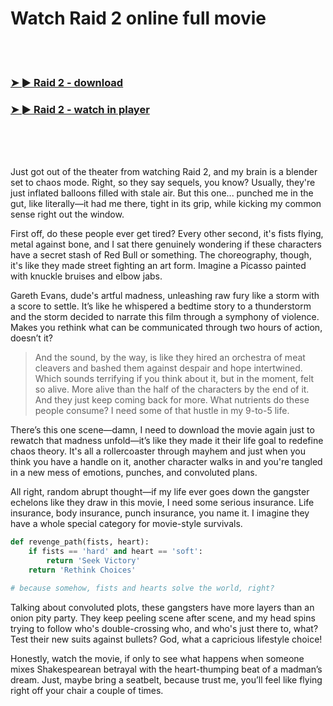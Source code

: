 <h1>Watch Raid 2 online full movie</h1>


<br><br>

<h3><a href="https://Joshuas-dertigetci1979.github.io/vrsuzcrhzq/">➤ ► Raid 2 - download</a></h3> 
<h3><a href="https://Joshuas-dertigetci1979.github.io/vrsuzcrhzq/">➤ ► Raid 2 - watch in player</a></h3>


<br><br><br>


Just got out of the theater from watching Raid 2, and my brain is a blender set to chaos mode. Right, so they say sequels, you know? Usually, they're just inflated balloons filled with stale air. But this one... punched me in the gut, like literally—it had me there, tight in its grip, while kicking my common sense right out the window.

First off, do these people ever get tired? Every other second, it's fists flying, metal against bone, and I sat there genuinely wondering if these characters have a secret stash of Red Bull or something. The choreography, though, it's like they made street fighting an art form. Imagine a Picasso painted with knuckle bruises and elbow jabs.

Gareth Evans, dude's artful madness, unleashing raw fury like a storm with a score to settle. It’s like he whispered a bedtime story to a thunderstorm and the storm decided to narrate this film through a symphony of violence. Makes you rethink what can be communicated through two hours of action, doesn’t it? 

> And the sound, by the way, is like they hired an orchestra of meat cleavers and bashed them against despair and hope intertwined. Which sounds terrifying if you think about it, but in the moment, felt so alive. More alive than the half of the characters by the end of it. And they just keep coming back for more. What nutrients do these people consume? I need some of that hustle in my 9-to-5 life.

There’s this one scene—damn, I need to download the movie again just to rewatch that madness unfold—it’s like they made it their life goal to redefine chaos theory. It's all a rollercoaster through mayhem and just when you think you have a handle on it, another character walks in and you're tangled in a new mess of emotions, punches, and convoluted plans.

All right, random abrupt thought—if my life ever goes down the gangster echelons like they draw in this movie, I need some serious insurance. Life insurance, body insurance, punch insurance, you name it. I imagine they have a whole special category for movie-style survivals.

```python
def revenge_path(fists, heart):
    if fists == 'hard' and heart == 'soft':
        return 'Seek Victory'
    return 'Rethink Choices'

# because somehow, fists and hearts solve the world, right?
```

Talking about convoluted plots, these gangsters have more layers than an onion pity party. They keep peeling scene after scene, and my head spins trying to follow who's double-crossing who, and who's just there to, what? Test their new suits against bullets? God, what a capricious lifestyle choice!

Honestly, watch the movie, if only to see what happens when someone mixes Shakespearean betrayal with the heart-thumping beat of a madman’s dream. Just, maybe bring a seatbelt, because trust me, you’ll feel like flying right off your chair a couple of times.
